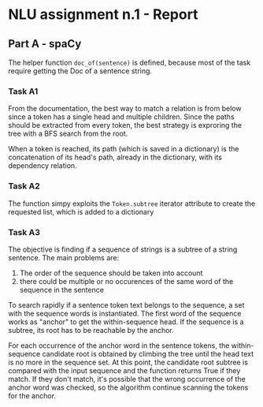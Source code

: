 # NLU assignment n.1 - Report
## Part A - spaCy
The helper function `doc_of(sentence)` is defined, because most of the task require getting the Doc of a sentence string.
### Task A1
From the documentation, the best way to match a relation is from below since a token has a single head and multiple children. 
Since the paths should be extracted from every token, the best strategy is exproring the tree with a BFS search from the root.

When a token is reached, its path (which is saved in a dictionary) is the concatenation of its head's path, already in the dictionary, with its dependency relation.
### Task A2
The function simpy exploits the `Token.subtree` iterator attribute to create the requested list, which is added to a dictionary
### Task A3
The objective is finding if a sequence of strings is a subtree of a string sentence. The main problems are:
1. The order of the sequence should be taken into account
2. there could be multiple or no occurences of the same word of the sequence in the sentence

To search rapidly if a sentence token text belongs to the sequence, a set with the sequence words is instantiated.
The first word of the sequence works as "anchor" to get the within-sequence head. If the sequence is a subtree, its root has to be reachable by the anchor.

For each occurrence of the anchor word in the sentence tokens, the within-sequence candidate root is obtained by climbing the tree until the head text is no more in the sequence set.
At this point, the candidate root subtree is compared with the input sequence and the function returns True if they match.
If they don't match, it's possible that the wrong occurrence of the anchor word was checked, so the algorithm continue scanning the tokens for the anchor.
